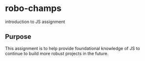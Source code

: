# robo-champs
introduction to JS assignment
## Purpose
This assignment is to help provide foundational knowledge of JS to continue to build more robust projects in the future.